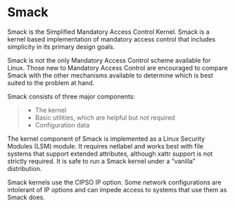 # Smack

Smack is the Simplified Mandatory Access Control Kernel. Smack is a kernel based implementation of mandatory access control that includes simplicity in its primary design goals.

Smack is not the only Mandatory Access Control scheme available for Linux. Those new to Mandatory Access Control are encouraged to compare Smack with the other mechanisms available to determine which is best suited to the problem at hand.

Smack consists of three major components:

> * The kernel
> * Basic utilities, which are helpful but not required
> * Configuration data

The kernel component of Smack is implemented as a Linux Security Modules (LSM) module. It requires netlabel and works best with file systems that support extended attributes, although xattr support is not strictly required. It is safe to run a Smack kernel under a “vanilla” distribution.

Smack kernels use the CIPSO IP option. Some network configurations are intolerant of IP options and can impede access to systems that use them as Smack does.
